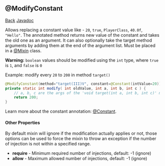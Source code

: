 ## @ModifyConstant
[Back](mixins.md) [Javadoc](https://jenkins.liteloader.com/view/Other/job/Mixin/javadoc/org/spongepowered/asm/mixin/injection/ModifyConstant.html)

Allows replacing a constant value like - `20`, `true`, `PlayerClass`, `40.0f`, `"Hello"`. The annotated method returns new value of the constant and takes the old one as an argument. It can also optionally take the target method arguments by adding them at the end of the argument list. Must be placed in a [@Mixin](mixin.md) class.

**Warning:** `boolean` values should be modified using the `int` type, where `true` is `1`, and `false` is `0`

Example: modify every `20` to `200` in method `target()`
```java
@ModifyConstant(method="target(III)V", constant=@Constant(intValue=20))
private static int modify( int oldValue, int a, int b, int c ) {
	// a, b, c are the args of the 'void target(int a, int b, int c)' method
	return 200;
}
```

Learn more about the constant annotation: [@Constant](constant.md).

#### Other Properties
By default mixin will ignore if the modification actually applies or not, those options can be used to force the mixin to throw an exception if the number of injection is not within a specified range.

* **require** - Minimum required number of injections, default: -1 (ignore)
* **allow** - Maximum allowed number of injections, default: -1 (ignore)


